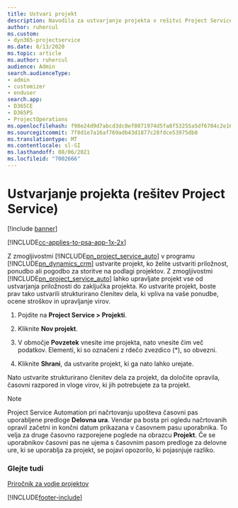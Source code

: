 ```yaml
---
title: Ustvari projekt
description: Navodila za ustvarjanje projekta v rešitvi Project Service
author: ruhercul
ms.custom:
- dyn365-projectservice
ms.date: 8/13/2020
ms.topic: article
ms.author: ruhercul
audience: Admin
search.audienceType:
- admin
- customizer
- enduser
search.app:
- D365CE
- D365PS
- ProjectOperations
ms.openlocfilehash: f98e24d9d7abcd3dc8ef8071974d5fa8f53255a5df6704c2e166b0831a5935f1
ms.sourcegitcommit: 7f8d1e7a16af769adb43d1877c28fdce53975db8
ms.translationtype: MT
ms.contentlocale: sl-SI
ms.lasthandoff: 08/06/2021
ms.locfileid: "7002666"
---
```

# <a name="create-a-project-project-service"></a>Ustvarjanje projekta (rešitev Project Service)

[!include [banner](../includes/psa-now-project-operations.md)]

[!INCLUDE[cc-applies-to-psa-app-1x-2x](../includes/cc-applies-to-psa-app-1x-2x.md)]

Z zmogljivostmi [!INCLUDE[pn_project_service_auto](../includes/pn-project-service-auto.md)] v programu [!INCLUDE[pn_dynamics_crm](../includes/pn-dynamics-crm.md)] ustvarite projekt, ko želite ustvariti priložnost, ponudbo ali pogodbo za storitve na podlagi projektov. Z zmogljivostmi [!INCLUDE[pn_project_service_auto](../includes/pn-project-service-auto.md)] lahko upravljate projekt vse od ustvarjanja priložnosti do zaključka projekta. Ko ustvarite projekt, boste prav tako ustvarili strukturirano členitev dela, ki vpliva na vaše ponudbe, ocene stroškov in upravljanje virov.  
  
1.  Pojdite na **Project Service > Projekti**.  
  
2.  Kliknite **Nov projekt**.  
  
3.  V območje **Povzetek** vnesite ime projekta, nato vnesite čim več podatkov. Elementi, ki so označeni z rdečo zvezdico (*), so obvezni.  
  
4.  Kliknite **Shrani**, da ustvarite projekt, ki ga nato lahko urejate.  
  
Nato ustvarite strukturirano členitev dela za projekt, da določite opravila, časovni razpored in vloge virov, ki jih potrebujete za ta projekt.  

> [!NOTE]
> Project Service Automation pri načrtovanju upošteva časovni pas uporabljene predloge **Delovna ura**. Vendar pa bosta pri ogledu načrtovanih opravil začetni in končni datum prikazana v časovnem pasu uporabnika. To velja za druge časovno razporejene poglede na obrazcu **Projekt**. Če se uporabnikov časovni pas ne ujema s časovnim pasom predloge za delovne ure, ki se uporablja za projekt, se pojavi opozorilo, ki pojasnjuje razliko. 
  
### <a name="see-also"></a>Glejte tudi  
 [Priročnik za vodje projektov](../psa/project-manager-guide.md)


[!INCLUDE[footer-include](../includes/footer-banner.md)]